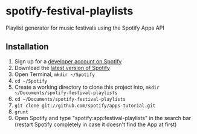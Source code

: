 spotify-festival-playlists
==========================

Playlist generator for music festivals using the Spotify Apps API

## Installation

 1. Sign up for a [developer account on Spotify](http://developer.spotify.com/en/spotify-apps-api/developer-signup/)
 1. Download the [latest version of Spotify](http://spotify.com/download)
 1. Open Terminal, `mkdir ~/Spotify`
 1. `cd ~/Spotify`
 1. Create a working directory to clone this project into, `mkdir ~/Documents/spotify-festival-playlists`
 1. `cd ~/Documents/spotify-festival-playlists`
 1. `git clone git://github.com/spotify/apps-tutorial.git`
 1. `grunt`
 1. Open Spotify and type "spotify:app:festival-playlists" in the search bar (restart Spotify completely in case it doesn't find the App at first)